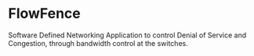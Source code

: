 FlowFence
=========

Software Defined Networking Application to control Denial of Service and Congestion, through bandwidth control at the switches.
